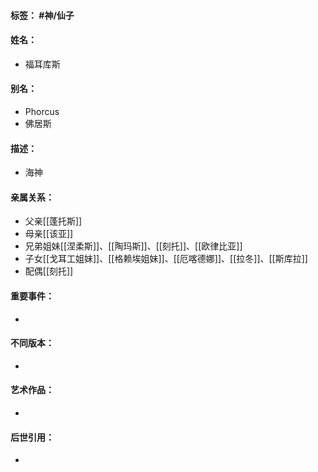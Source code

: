 #### 标签： #神/仙子
#### 姓名：
- 福耳库斯
#### 别名：
- Phorcus
- 佛居斯
#### 描述：
- 海神
#### 亲属关系：
- 父亲[[蓬托斯]]
- 母亲[[该亚]]
- 兄弟姐妹[[涅柔斯]]、[[陶玛斯]]、[[刻托]]、[[欧律比亚]]
- 子女[[戈耳工姐妹]]、[[格赖埃姐妹]]、[[厄喀德娜]]、[[拉冬]]、[[斯库拉]]
- 配偶[[刻托]]
#### 重要事件：
- 
#### 不同版本：
- 
#### 艺术作品：
- 
#### 后世引用：
- 